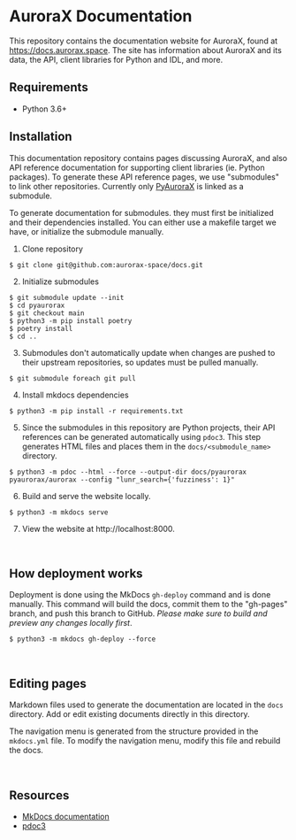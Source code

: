# AuroraX Documentation

This repository contains the documentation website for AuroraX, found at https://docs.aurorax.space. The site has information about AuroraX and its data, the API, client libraries for Python and IDL, and more.

## Requirements

- Python 3.6+

## Installation

This documentation repository contains pages discussing AuroraX, and also API reference documentation for supporting client libraries (ie. Python packages). To generate these API reference pages, we use "submodules" to link other repositories. Currently only [PyAuroraX](https://github.com/aurorax-space/pyaurorax) is linked as a submodule.

To generate documentation for submodules. they must first be initialized and their dependencies installed. You can either use a makefile target we have, or initialize the submodule manually.

1. Clone repository

```
$ git clone git@github.com:aurorax-space/docs.git
```

2. Initialize submodules

```
$ git submodule update --init
$ cd pyaurorax
$ git checkout main
$ python3 -m pip install poetry
$ poetry install
$ cd ..
```

3. Submodules don't automatically update when changes are pushed to their upstream repositories, so updates must be pulled manually.

```
$ git submodule foreach git pull
```

4. Install mkdocs dependencies

```
$ python3 -m pip install -r requirements.txt
```

5. Since the submodules in this repository are Python projects, their API references can be generated automatically using ```pdoc3```. This step generates HTML files and places them in the ```docs/<submodule_name>``` directory.

```
$ python3 -m pdoc --html --force --output-dir docs/pyaurorax pyaurorax/aurorax --config "lunr_search={'fuzziness': 1}"
```

6. Build and serve the website locally.

```
$ python3 -m mkdocs serve
```

7. View the website at http://localhost:8000.

<br />

## How deployment works

Deployment is done using the MkDocs ```gh-deploy``` command and is done manually. This command will build the docs, commit them to the "gh-pages" branch, and push this branch to GitHub. _Please make sure to build and preview any changes locally first_.

```
$ python3 -m mkdocs gh-deploy --force
```

<br />

## Editing pages

Markdown files used to generate the documentation are located in the ```docs``` directory. Add or edit existing documents directly in this directory.

The navigation menu is generated from the structure provided in the ```mkdocs.yml``` file. To modify the navigation menu, modify this file and rebuild the docs.

<br />

## Resources

- [MkDocs documentation](https://www.mkdocs.org/)
- [pdoc3](https://pdoc3.github.io/pdoc/doc/pdoc/)